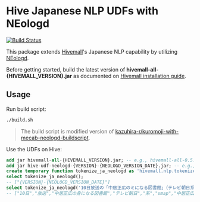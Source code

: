 Hive Japanese NLP UDFs with NEologd
===

[![Build Status](https://travis-ci.org/treasure-data/hive-udf-neologd.svg?branch=master)](https://travis-ci.org/treasure-data/hive-udf-neologd)

This package extends [Hivemall](https://github.com/apache/incubator-hivemall)'s Japanese NLP capability by utilizing [NEologd](https://github.com/neologd/mecab-ipadic-neologd).

Before getting started, build the latest version of **hivemall-all-{HIVEMALL_VERSION}.jar** as documented on [Hivemall installation guide](https://hivemall.incubator.apache.org/userguide/getting_started/installation.html).

## Usage

Run build script:

```sh
./build.sh
```

> The build script is modified version of [kazuhira-r/kuromoji-with-mecab-neologd-buildscript](https://github.com/kazuhira-r/kuromoji-with-mecab-neologd-buildscript).

Use the UDFs on Hive:

```sql
add jar hivemall-all-{HIVEMALL_VERSION}.jar; -- e.g., hivemall-all-0.5.1-incubating-SNAPSHOT.jar
add jar hive-udf-neologd-{VERSION}-{NEOLOGD_VERSION_DATE}.jar; -- e.g., hive-udf-neologd-0.1.0-20180524.jar;
create temporary function tokenize_ja_neologd as 'hivemall.nlp.tokenizer.KuromojiNEologdUDF';
select tokenize_ja_neologd();
-- ["{VERSION}-{NEOLOGD_VERSION_DATE}"]
select tokenize_ja_neologd('10日放送の「中居正広のミになる図書館」（テレビ朝日系）で、SMAPの中居正広が、篠原信一の過去の勘違いを明かす一幕があった。');
-- ["10日","放送","中居正広の身になる図書館","テレビ朝日","系","smap","中居正広","篠原信一","過去","勘違い","明かす","一幕"]
```
